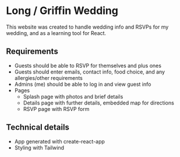 # Long / Griffin Wedding

This website was created to handle wedding info and RSVPs for my wedding, and as a learning tool for React.

## Requirements
- Guests should be able to RSVP for themselves and plus ones
- Guests should enter emails, contact info, food choice, and any allergies/other requirements
- Admins (me) should be able to log in and view guest info
- Pages
  - Splash page with photos and brief details
  - Details page with further details, embedded map for directions
  - RSVP page with RSVP form

## Technical details
- App generated with create-react-app
- Styling with Tailwind
